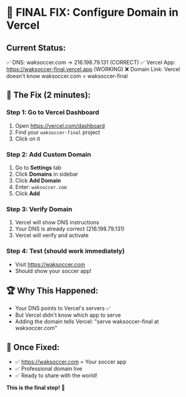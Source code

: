 # 🔧 FINAL FIX: Configure Domain in Vercel

## Current Status:
✅ DNS: waksoccer.com → 216.198.79.131 (CORRECT)
✅ Vercel App: https://waksoccer-final.vercel.app (WORKING)
❌ Domain Link: Vercel doesn't know waksoccer.com = waksoccer-final

## 🎯 The Fix (2 minutes):

### Step 1: Go to Vercel Dashboard
1. Open https://vercel.com/dashboard
2. Find your `waksoccer-final` project
3. Click on it

### Step 2: Add Custom Domain
1. Go to **Settings** tab
2. Click **Domains** in sidebar
3. Click **Add Domain**
4. Enter: `waksoccer.com`
5. Click **Add**

### Step 3: Verify Domain
1. Vercel will show DNS instructions
2. Your DNS is already correct (216.198.79.131)
3. Vercel will verify and activate

### Step 4: Test (should work immediately)
- Visit https://waksoccer.com
- Should show your soccer app!

## 🏆 Why This Happened:
- Your DNS points to Vercel's servers ✅
- But Vercel didn't know which app to serve
- Adding the domain tells Vercel: "serve waksoccer-final at waksoccer.com"

## 🚀 Once Fixed:
- ✅ https://waksoccer.com = Your soccer app
- ✅ Professional domain live
- ✅ Ready to share with the world!

**This is the final step!** 🎉